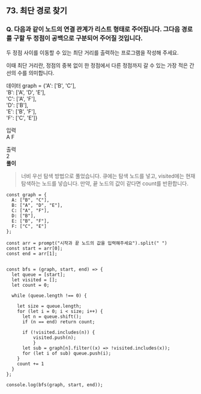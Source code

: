 ## 73. 최단 경로 찾기

### Q. 다음과 같이 노드의 연결 관계가 리스트 형태로 주어집니다. 그다음 경로를 구할 두 정점이 공백으로 구분되어 주어질 것입니다.

두 정점 사이를 이동할 수 있는 최단 거리를 출력하는 프로그램을 작성해 주세요.

이때 최단 거리란, 정점의 중복 없이 한 정점에서 다른 정점까지 갈 수 있는 가장 적은 간선의 수를 의미합니다.

데이터
graph = {'A': ['B', 'C'],  
 'B': ['A', 'D', 'E'],  
 'C': ['A', 'F'],  
 'D': ['B'],  
 'E': ['B', 'F'],  
 'F': ['C', 'E']}

입력  
A F

출력  
2  
**풀이**

> 너비 우선 탐색 방법으로 풀었습니다. 큐에는 탐색 노드를 넣고, visited에는 현재 탐색하는 노드를 넣습니다. 만약, 끝 노드의 값이 같다면 count를 반환합니다.

```
const graph = {
  A: ["B", "C"],
  B: ["A", "D", "E"],
  C: ["A", "F"],
  D: ["B"],
  E: ["B", "F"],
  F: ["C", "E"]
};

const arr = prompt("시작과 끝 노드의 값을 입력해주세요").split(" ")
const start = arr[0];
const end = arr[1];


const bfs = (graph, start, end) => {
  let queue = [start];
  let visited = [];
  let count = 0;

  while (queue.length !== 0) {

    let size = queue.length;
    for (let i = 0; i < size; i++) {
      let n = queue.shift();
      if (n == end) return count;

      if (!visited.includes(n)) {
          visited.push(n);
          }
      let sub = graph[n].filter((x) => !visited.includes(x));
      for (let i of sub) queue.push(i);
    }
    count += 1
  }
};

console.log(bfs(graph, start, end));

```
